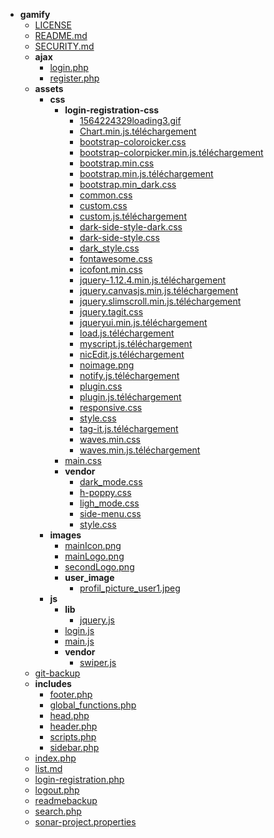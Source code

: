 - __gamify__
   - [LICENSE](LICENSE)
   - [README.md](README.md)
   - [SECURITY.md](SECURITY.md)
   - __ajax__
     - [login.php](ajax/login.php)
     - [register.php](ajax/register.php)
   - __assets__
     - __css__
       - __login\-registration\-css__
         - [1564224329loading3.gif](assets/css/login-registration-css/1564224329loading3.gif)
         - [Chart.min.js.téléchargement](assets/css/login-registration-css/Chart.min.js.t%C3%A9l%C3%A9chargement)
         - [bootstrap\-coloroicker.css](assets/css/login-registration-css/bootstrap-coloroicker.css)
         - [bootstrap\-colorpicker.min.js.téléchargement](assets/css/login-registration-css/bootstrap-colorpicker.min.js.t%C3%A9l%C3%A9chargement)
         - [bootstrap.min.css](assets/css/login-registration-css/bootstrap.min.css)
         - [bootstrap.min.js.téléchargement](assets/css/login-registration-css/bootstrap.min.js.t%C3%A9l%C3%A9chargement)
         - [bootstrap.min\_dark.css](assets/css/login-registration-css/bootstrap.min_dark.css)
         - [common.css](assets/css/login-registration-css/common.css)
         - [custom.css](assets/css/login-registration-css/custom.css)
         - [custom.js.téléchargement](assets/css/login-registration-css/custom.js.t%C3%A9l%C3%A9chargement)
         - [dark\-side\-style\-dark.css](assets/css/login-registration-css/dark-side-style-dark.css)
         - [dark\-side\-style.css](assets/css/login-registration-css/dark-side-style.css)
         - [dark\_style.css](assets/css/login-registration-css/dark_style.css)
         - [fontawesome.css](assets/css/login-registration-css/fontawesome.css)
         - [icofont.min.css](assets/css/login-registration-css/icofont.min.css)
         - [jquery\-1.12.4.min.js.téléchargement](assets/css/login-registration-css/jquery-1.12.4.min.js.t%C3%A9l%C3%A9chargement)
         - [jquery.canvasjs.min.js.téléchargement](assets/css/login-registration-css/jquery.canvasjs.min.js.t%C3%A9l%C3%A9chargement)
         - [jquery.slimscroll.min.js.téléchargement](assets/css/login-registration-css/jquery.slimscroll.min.js.t%C3%A9l%C3%A9chargement)
         - [jquery.tagit.css](assets/css/login-registration-css/jquery.tagit.css)
         - [jqueryui.min.js.téléchargement](assets/css/login-registration-css/jqueryui.min.js.t%C3%A9l%C3%A9chargement)
         - [load.js.téléchargement](assets/css/login-registration-css/load.js.t%C3%A9l%C3%A9chargement)
         - [myscript.js.téléchargement](assets/css/login-registration-css/myscript.js.t%C3%A9l%C3%A9chargement)
         - [nicEdit.js.téléchargement](assets/css/login-registration-css/nicEdit.js.t%C3%A9l%C3%A9chargement)
         - [noimage.png](assets/css/login-registration-css/noimage.png)
         - [notify.js.téléchargement](assets/css/login-registration-css/notify.js.t%C3%A9l%C3%A9chargement)
         - [plugin.css](assets/css/login-registration-css/plugin.css)
         - [plugin.js.téléchargement](assets/css/login-registration-css/plugin.js.t%C3%A9l%C3%A9chargement)
         - [responsive.css](assets/css/login-registration-css/responsive.css)
         - [style.css](assets/css/login-registration-css/style.css)
         - [tag\-it.js.téléchargement](assets/css/login-registration-css/tag-it.js.t%C3%A9l%C3%A9chargement)
         - [waves.min.css](assets/css/login-registration-css/waves.min.css)
         - [waves.min.js.téléchargement](assets/css/login-registration-css/waves.min.js.t%C3%A9l%C3%A9chargement)
       - [main.css](assets/css/main.css)
       - __vendor__
         - [dark\_mode.css](assets/css/vendor/dark_mode.css)
         - [h\-poppy.css](assets/css/vendor/h-poppy.css)
         - [ligh\_mode.css](assets/css/vendor/ligh_mode.css)
         - [side\-menu.css](assets/css/vendor/side-menu.css)
         - [style.css](assets/css/vendor/style.css)
     - __images__
       - [mainIcon.png](assets/images/mainIcon.png)
       - [mainLogo.png](assets/images/mainLogo.png)
       - [secondLogo.png](assets/images/secondLogo.png)
       - __user\_image__
         - [profil\_picture\_user1.jpeg](assets/images/user_image/profil_picture_user1.jpeg)
     - __js__
       - __lib__
         - [jquery.js](assets/js/lib/jquery.js)
       - [login.js](assets/js/login.js)
       - [main.js](assets/js/main.js)
       - __vendor__
         - [swiper.js](assets/js/vendor/swiper.js)
   - [git\-backup](git-backup)
   - __includes__
     - [footer.php](includes/footer.php)
     - [global\_functions.php](includes/global_functions.php)
     - [head.php](includes/head.php)
     - [header.php](includes/header.php)
     - [scripts.php](includes/scripts.php)
     - [sidebar.php](includes/sidebar.php)
   - [index.php](index.php)
   - [list.md](list.md)
   - [login\-registration.php](login-registration.php)
   - [logout.php](logout.php)
   - [readmebackup](readmebackup)
   - [search.php](search.php)
   - [sonar\-project.properties](sonar-project.properties)
